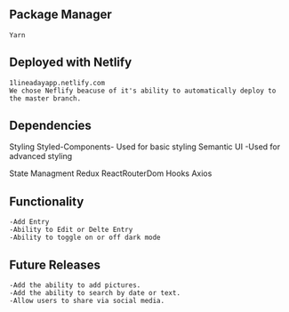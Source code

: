 ## Package Manager
    Yarn


## Deployed with Netlify
    1lineadayapp.netlify.com
    We chose Neflify beacuse of it's ability to automatically deploy to the master branch.

## Dependencies
  Styling
    Styled-Components- Used for basic styling
    Semantic UI -Used for advanced styling
   
   State Managment
      Redux
      ReactRouterDom
      Hooks
      Axios

## Functionality
    -Add Entry
    -Ability to Edit or Delte Entry
    -Ability to toggle on or off dark mode
    
 ## Future Releases
    -Add the ability to add pictures.
    -Add the ability to search by date or text.
    -Allow users to share via social media.
    
    
     
 
     
     
  

  
    
  
